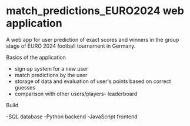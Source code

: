 # match_predictions_EURO2024 web application

A web app for user prediction of exact scores and winners  in the group stage of EURO 2024 football tournament in Germany.


Basics of the application

- sign up system for a new user
- match predictions by the user
- storage of data and evaluation  of user's points based on correct guesses
- comparison with other users/players- leaderboard


Build

-SQL database
-Python backend
-JavaScript frontend
